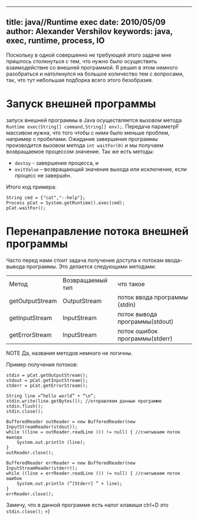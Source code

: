 ----
title: java//Runtime exec
date: 2010/05/09
author: Alexander Vershilov
keywords: java, exec, runtime, process, IO
----

Поскольку в одной совершенно не требующей этого задаче мне пришлось столкнуться с тем, 
что нужно было осуществить взаимодействие со внешней программой. Я решил в этом немного 
разобраться и натолкнулся на большое количество тем с вопросами, так, 
что тут небольшая подборка всего этого безобразия.

# Запуск внешней программы

запуск внешней программы в Java осуществляется вызовом метода 
`Runtime exec(String[] command,String[] env);`. Передача параметрF массивом нужна, 
что того чтобы с ними было меньше проблем, например с пробелами.
Ожидание завершения программы производится вызовом метода `int waitFor(0)` и мы 
получаем возвращаемое процессом значение. Так же есть методы:

  * `destoy` - завершение процесса, и
  * `exitValue` – возвращающий значение выхода или исключение, если процесс не завершён.

Итого код примера:

    String cmd = {"cat","--help"};
    Process pCat = System.getRuntime().exec(cmd);
    pCat.waitFor();

# Перенаправление потока внешней программы

Часто перед нами стоит задача получение доступа к потокам ввода-вывода программы. 
Это делается следующими методами:

<table>
  <tr><td>Метод</td><td>Возвращаемый тип</td><td>что такое</td></tr>
  <tr><td>getOutputStream</td><td>   OutputStream</td><td>  поток ввода программы (stdin)</td></tr>
  <tr><td>getInputStream</td><td>  InputStream</td><td>   поток вывода программы(stdout)</td></tr>
  <tr><td>getErrorStream</td><td>  InputStream</td><td>   поток ошибок программы(stderr)</td></tr>
</table>

NOTE Да, названия методов немного не логичны.

Пример получения потоков:


    stdin = pCat.getOutputStream();
    stdout = pCat.getInputStream();
    stderr = pCat.getErrorStream();
    
    String line =”hello world” + “\n”;
    stdin.write(line.getBytes()); //отправляем данные программе
    stdin.flush();
    stdin.close();
    
    BufferedReader outReader = new BufferedReader(new InputStreamReader(stdout));
    while ((line = outReader.readLine ()) != null) { //считываем поток выхода
        System.out.println (line);
    }
    outReader.close();
    
    BufferedReader errReader = new BufferedReader(new InputStreamReader(stderr));
    while ((line = errReader.readLine ()) != null) { //считываем поток ошибок
        System.out.println (“[Stderr] ” + line);
    }
    errReader.close();

Замечу, что в данной программе есть налог клавиши ctrl+D это `stdin.close();` =)
